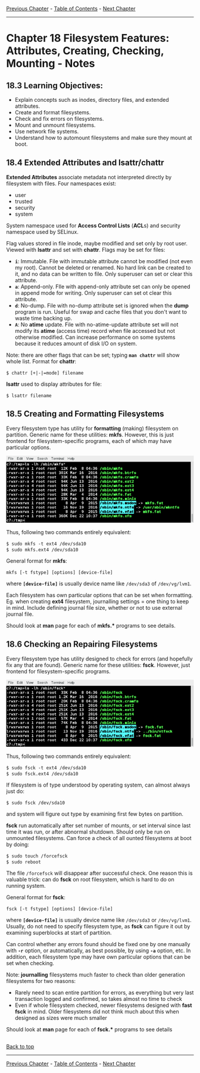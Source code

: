 [Previous Chapter](../Ch17-diskpartitioning/notes_Ch17.md) - [Table of Contents](../README.md#table-of-contents) - [Next Chapter](../Ch19-fsfeatures2/notes_Ch19.md)

---

# Chapter 18 Filesystem Features: Attributes, Creating, Checking, Mounting - Notes

## 18.3 Learning Objectives:
- Explain concepts such as inodes, directory files, and extended attributes.
- Create and format filesystems.
- Check and fix errors on filesystems.
- Mount and unmount filesystems.
- Use network file systems.
- Understand how to automount filesystems and make sure they mount at boot.


## 18.4 Extended Attributes and lsattr/chattr
**Extended Attributes** associate metadata not interpreted directly by filesystem with files. Four namespaces exist:
- user
- trusted
- security
- system

System namespace used for **Access Control Lists** (<strong>ACL</strong>s) and security namespace used by SELinux.

Flag values stored in file inode, maybe modified and set only by root user. Viewed with **lsattr** and set with **chattr**. Flags may be set for files:
- **`i`**: Immutable. File with immutable attribute cannot be modified (not even my root). Cannot be deleted or renamed. No hard link can be created to it, and no data can be written to file. Only superuser can set or clear this attribute.
- **`a`**: Append-only. FIle with append-only attribute set can only be opened in append mode for writing. Only superuser can set ot clear this attribute.
- **`d`**: No-dump. File with no-dump attribute set is ignored when the **dump** program is run. Useful for swap and cache files that you don't want to waste time backing up.
- **`A`**: No **atime** update. File with no-atime-update attribute set will not modify its **atime** (access time) record when file accessed but not otherwise modified. Can increase performance on some systems because it reduces amount of disk I/O on system.

Note: there are other flags that can be set; typing **`man chattr`** will show whole list. Format for **chattr**:
```shell
$ chattr [+|-|=mode] filename
```
**lsattr** used to display attributes for file:
```shell
$ lsattr filename
```

## 18.5 Creating and Formatting Filesystems
Every filesystem type has utility for **formatting** (making) filesystem on partition. Generic name for these utilities: **mkfs**. However, this is just frontend for filesystem-specific programs, each of which may have particular options.

![mkfs](/images/mkfs.png)

Thus, following two commands entirely equivalent:
```shell
$ sudo mkfs -t ext4 /dev/sda10
$ sudo mkfs.ext4 /dev/sda10
```
General format for **mkfs**:
```shell
mkfs [-t fstype] [options] [device-file]
```
where **`[device-file]`** is usually device name like `/dev/sda3` of `/dev/vg/lvm1`.

Each filesystem has own particular options that can be set when formatting. Eg. when creating **ext4** filesystem, journalling settings = one thing to keep in mind. Include defining journal file size, whether or not to use external journal file.

Should look at **man** page for each of **mkfs.\*** programs to see details.


## 18.6 Checking an Repairing Filesystems
Every filesystem type has utility designed to check for errors (and hopefully fix any that are found). Generic name for these utilities: **fsck**. However, just frontend for filesystem-specific programs.

![fsck](/images/fsck.png)

Thus, following two commands entirely equivalent:
```shell
$ sudo fsck -t ext4 /dev/sda10
$ sudo fsck.ext4 /dev/sda10
```
If filesystem is of type understood by operating system, can almost always just do:
```shell
$ sudo fsck /dev/sda10
```
and system will figure out type by examining first few bytes on partition.

**fsck** run automatically after set number of mounts, or set interval since last time it was run, or after abnormal shutdown. Should only be run on unmounted filesystems. Can force a check of all ounted filesystems at boot by doing:
```shell
$ sudo touch /forcefsck
$ sudo reboot
```
The file `/forcefsck` will disappear after successful check. One reason this is valuable trick: can do **fsck** on root filesystem, which is hard to do on running system.

General format for **fsck**:
```shell
fsck [-t fstype] [options] [device-file]
```
where **`[device-file]`** is usually device name like `/dev/sda3` or `/dev/vg/lvm1`. Usually, do not need to specify filesystem type, as **fsck** can figure it out by examining superblocks at start of partition.

Can control whether any errors found should be fixed one by one manually with **`-r`** option, or automatically, as best possible, by using **`-a`** option, etc. In addition, each filesystem type may have own particular options that can be set when checking.

Note: **journalling** filesystems much faster to check than older generation filesystems for two reasons:
- Rarely need to scan entire partition for errors, as everything but very last transaction logged and confirmed, so takes almost no time to check
- Even if whole filesystem checked, newer filesystems designed with **fast fsck** in mind. Older filesystems did not think much about this when designed as sizes were much smaller

Should look at **man** page for each of **fsck.\*** programs to see details


##

[Back to top](#)

---

[Previous Chapter](../Ch17-diskpartitioning/notes_Ch17.md) - [Table of Contents](../README.md#table-of-contents) - [Next Chapter](../Ch19-fsfeatures2/notes_Ch19.md)
